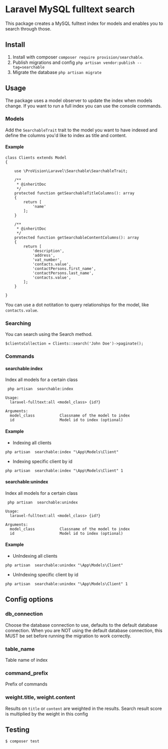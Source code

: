 # Laravel MySQL fulltext search

This package creates a MySQL fulltext index for models and enables you to search through those.

## Install

1. Install with composer ``composer require provision/searchable``.
2. Publish migrations and config ``php artisan vendor:publish --tag=searchable``
3. Migrate the database ``php artisan migrate``

## Usage

The package uses a model observer to update the index when models change. If you want to run a full index you can use the console commands.

### Models

Add the ``SearchableTrait`` trait to the model you want to have indexed and define the columns you'd like to index as title and content.

#### Example
```
class Clients extends Model
{

    use \ProVision\Laravel\Searchable\SearchableTrait;

    /**
     * @inheritDoc
     */
    protected function getSearchableTitleColumns(): array
    {
        return [
            'name'
        ];
    }

    /**
     * @inheritDoc
     */
    protected function getSearchableContentColumns(): array
    {
        return [
            'description',
            'address',
            'vat_number',
            'contacts.value',
            'contactPersons.first_name',
            'contactPersons.last_name',
            'contacts.value',
        ];
    }

}
```

You can use a dot notitation to query relationships for the model, like ``contacts.value``.


### Searching 

You can search using the Search method.

```
$clientsCollection = Clients::search('John Doe')->paginate();
```

### Commands


#### searchable:index

Index all models for a certain class
```
 php artisan  searchable:index
 
Usage:
  laravel-fulltext:all <model_class> {id?}

Arguments:
  model_class           Classname of the model to index
  id                    Model id to index (optional)

```

#### Example

- Indexing all clients

``php artisan  searchable:index "\App\Models\Client"``
 
- Indexing specific client by id

``php artisan  searchable:index "\App\Models\Client" 1`` 

#### searchable:unindex

Index all models for a certain class
```
 php artisan  searchable:unindex
 
Usage:
  laravel-fulltext:all <model_class> {id?}

Arguments:
  model_class           Classname of the model to index
  id                    Model id to index (optional)

```

#### Example

- UnIndexing all clients

``php artisan  searchable:unindex "\App\Models\Client"``
 
- UnIndexing specific client by id

``php artisan  searchable:unindex "\App\Models\Client" 1`` 

## Config options


### db_connection

Choose the database connection to use, defaults to the default database connection. When you are NOT using the default database connection, this MUST be set before running the migration to work correctly.

### table_name

Table name of index

### command_prefix

Prefix of commands
 
### weight.title, weight.content

Results on ``title`` or ``content`` are weighted in the results. Search result score is multiplied by the weight in this config 

## Testing

``` bash
$ composer test
```